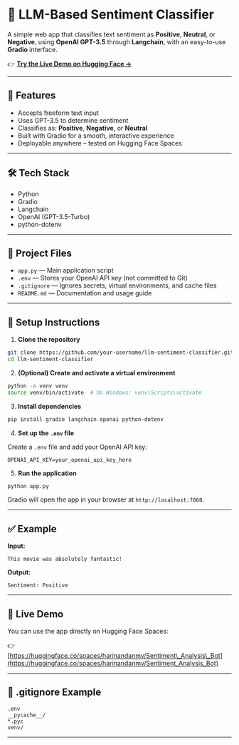# 🤖 LLM-Based Sentiment Classifier

A simple web app that classifies text sentiment as **Positive**, **Neutral**, or **Negative**, using **OpenAI GPT-3.5** through **Langchain**, with an easy-to-use **Gradio** interface.

👉 **[Try the Live Demo on Hugging Face →](https://huggingface.co/spaces/harinandanmv/Sentiment_Analysis_Bot)**

---

## 🚀 Features

* Accepts freeform text input
* Uses GPT-3.5 to determine sentiment
* Classifies as: **Positive**, **Negative**, or **Neutral**
* Built with Gradio for a smooth, interactive experience
* Deployable anywhere – tested on Hugging Face Spaces

---

## 🛠 Tech Stack

* Python
* Gradio
* Langchain
* OpenAI (GPT-3.5-Turbo)
* python-dotenv

---

## 📁 Project Files

* `app.py` — Main application script
* `.env` — Stores your OpenAI API key (not committed to Git)
* `.gitignore` — Ignores secrets, virtual environments, and cache files
* `README.md` — Documentation and usage guide

---

## 🚀 Setup Instructions

1. **Clone the repository**

```bash
git clone https://github.com/your-username/llm-sentiment-classifier.git
cd llm-sentiment-classifier
```

2. **(Optional) Create and activate a virtual environment**

```bash
python -m venv venv
source venv/bin/activate  # On Windows: venv\Scripts\activate
```

3. **Install dependencies**

```bash
pip install gradio langchain openai python-dotenv
```

4. **Set up the `.env` file**

Create a `.env` file and add your OpenAI API key:

```
OPENAI_API_KEY=your_openai_api_key_here
```

5. **Run the application**

```bash
python app.py
```

Gradio will open the app in your browser at `http://localhost:7860`.

---

## ✅ Example

**Input:**

```
This movie was absolutely fantastic!
```

**Output:**

```
Sentiment: Positive
```

---

## 🔗 Live Demo

You can use the app directly on Hugging Face Spaces:

👉 [https://huggingface.co/spaces/harinandanmv/Sentiment\_Analysis\_Bot](https://huggingface.co/spaces/harinandanmv/Sentiment_Analysis_Bot)

---

## 📄 .gitignore Example

```
.env
__pycache__/
*.pyc
venv/
```

---
